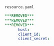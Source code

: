`resource.yaml`
```yaml
***REMOVED***
***REMOVED***
***REMOVED***
      host: 
      client_id: 
      client_secret:
```